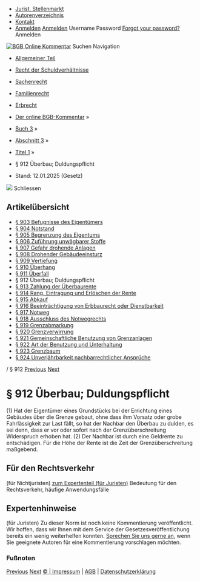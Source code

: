   * [Jurist. Stellenmarkt](https://bgb.kommentar.de/Buch-3/Abschnitt-3/Titel-1/</job-board> "Jurist. Stellenmarkt")
  * [Autorenverzeichnis](https://bgb.kommentar.de/Buch-3/Abschnitt-3/Titel-1/</Autorenverzeichnis> "Autorenverzeichnis")
  * [Kontakt](https://bgb.kommentar.de/Buch-3/Abschnitt-3/Titel-1/</Kontakt>)
  * [Anmelden](https://bgb.kommentar.de/Buch-3/Abschnitt-3/Titel-1/<#login> "show login form") [Anmelden](https://bgb.kommentar.de/Buch-3/Abschnitt-3/Titel-1/<#> "hide login form") Username Password
[Forgot your password?](https://bgb.kommentar.de/Buch-3/Abschnitt-3/Titel-1/</user/forgotpassword>) Anmelden 


[![BGB Online Kommentar](https://bgb.kommentar.de/extension/bgb/design/bgb/images/logo.png)](https://bgb.kommentar.de/Buch-3/Abschnitt-3/Titel-1/</> "BGB Online Kommentar")
Suchen
Navigation
  * [Allgemeiner Teil](https://bgb.kommentar.de/Buch-3/Abschnitt-3/Titel-1/</Buch-1>)
  * [Recht der Schuldverhältnisse](https://bgb.kommentar.de/Buch-3/Abschnitt-3/Titel-1/</Buch-2>)
  * [Sachenrecht](https://bgb.kommentar.de/Buch-3/Abschnitt-3/Titel-1/</Buch-3>)
  * [Familienrecht](https://bgb.kommentar.de/Buch-3/Abschnitt-3/Titel-1/</Buch-4>)
  * [Erbrecht](https://bgb.kommentar.de/Buch-3/Abschnitt-3/Titel-1/</Buch-5>)


  * [Der online BGB-Kommentar](https://bgb.kommentar.de/Buch-3/Abschnitt-3/Titel-1/</>) »
  * [Buch 3](https://bgb.kommentar.de/Buch-3/Abschnitt-3/Titel-1/</Buch-3>) »
  * [Abschnitt 3](https://bgb.kommentar.de/Buch-3/Abschnitt-3/Titel-1/</Buch-3/Abschnitt-3>) »
  * [Titel 1](https://bgb.kommentar.de/Buch-3/Abschnitt-3/Titel-1/</Buch-3/Abschnitt-3/Titel-1>) »
  * § 912 Überbau; Duldungspflicht 
  * Stand: 12.01.2025 (Gesetz) 


![](https://vg01.met.vgwort.de/na/1c9909529ead4f509072c06d9081a7d5)
Schliessen 
## Artikelübersicht
  * [ § 903 Befugnisse des Eigentümers ](https://bgb.kommentar.de/Buch-3/Abschnitt-3/Titel-1/</Buch-3/Abschnitt-3/Titel-1/Befugnisse-des-Eigentuemers>)
  * [ § 904 Notstand ](https://bgb.kommentar.de/Buch-3/Abschnitt-3/Titel-1/</Buch-3/Abschnitt-3/Titel-1/Notstand>)
  * [ § 905 Begrenzung des Eigentums ](https://bgb.kommentar.de/Buch-3/Abschnitt-3/Titel-1/</Buch-3/Abschnitt-3/Titel-1/Begrenzung-des-Eigentums>)
  * [ § 906 Zuführung unwägbarer Stoffe ](https://bgb.kommentar.de/Buch-3/Abschnitt-3/Titel-1/</Buch-3/Abschnitt-3/Titel-1/Zufuehrung-unwaegbarer-Stoffe>)
  * [ § 907 Gefahr drohende Anlagen ](https://bgb.kommentar.de/Buch-3/Abschnitt-3/Titel-1/</Buch-3/Abschnitt-3/Titel-1/Gefahr-drohende-Anlagen>)
  * [ § 908 Drohender Gebäudeeinsturz ](https://bgb.kommentar.de/Buch-3/Abschnitt-3/Titel-1/</Buch-3/Abschnitt-3/Titel-1/Drohender-Gebaeudeeinsturz>)
  * [ § 909 Vertiefung ](https://bgb.kommentar.de/Buch-3/Abschnitt-3/Titel-1/</Buch-3/Abschnitt-3/Titel-1/Vertiefung>)
  * [ § 910 Überhang ](https://bgb.kommentar.de/Buch-3/Abschnitt-3/Titel-1/</Buch-3/Abschnitt-3/Titel-1/Ueberhang>)
  * [ § 911 Überfall ](https://bgb.kommentar.de/Buch-3/Abschnitt-3/Titel-1/</Buch-3/Abschnitt-3/Titel-1/Ueberfall>)
  * § 912 Überbau; Duldungspflicht 
  * [ § 913 Zahlung der Überbaurente ](https://bgb.kommentar.de/Buch-3/Abschnitt-3/Titel-1/</Buch-3/Abschnitt-3/Titel-1/Zahlung-der-Ueberbaurente>)
  * [ § 914 Rang, Eintragung und Erlöschen der Rente ](https://bgb.kommentar.de/Buch-3/Abschnitt-3/Titel-1/</Buch-3/Abschnitt-3/Titel-1/Rang-Eintragung-und-Erloeschen-der-Rente>)
  * [ § 915 Abkauf ](https://bgb.kommentar.de/Buch-3/Abschnitt-3/Titel-1/</Buch-3/Abschnitt-3/Titel-1/Abkauf>)
  * [ § 916 Beeinträchtigung von Erbbaurecht oder Dienstbarkeit ](https://bgb.kommentar.de/Buch-3/Abschnitt-3/Titel-1/</Buch-3/Abschnitt-3/Titel-1/Beeintraechtigung-von-Erbbaurecht-oder-Dienstbarkeit>)
  * [ § 917 Notweg ](https://bgb.kommentar.de/Buch-3/Abschnitt-3/Titel-1/</Buch-3/Abschnitt-3/Titel-1/Notweg>)
  * [ § 918 Ausschluss des Notwegrechts ](https://bgb.kommentar.de/Buch-3/Abschnitt-3/Titel-1/</Buch-3/Abschnitt-3/Titel-1/Ausschluss-des-Notwegrechts>)
  * [ § 919 Grenzabmarkung ](https://bgb.kommentar.de/Buch-3/Abschnitt-3/Titel-1/</Buch-3/Abschnitt-3/Titel-1/Grenzabmarkung>)
  * [ § 920 Grenzverwirrung ](https://bgb.kommentar.de/Buch-3/Abschnitt-3/Titel-1/</Buch-3/Abschnitt-3/Titel-1/Grenzverwirrung>)
  * [ § 921 Gemeinschaftliche Benutzung von Grenzanlagen ](https://bgb.kommentar.de/Buch-3/Abschnitt-3/Titel-1/</Buch-3/Abschnitt-3/Titel-1/Gemeinschaftliche-Benutzung-von-Grenzanlagen>)
  * [ § 922 Art der Benutzung und Unterhaltung ](https://bgb.kommentar.de/Buch-3/Abschnitt-3/Titel-1/</Buch-3/Abschnitt-3/Titel-1/Art-der-Benutzung-und-Unterhaltung>)
  * [ § 923 Grenzbaum ](https://bgb.kommentar.de/Buch-3/Abschnitt-3/Titel-1/</Buch-3/Abschnitt-3/Titel-1/Grenzbaum>)
  * [ § 924 Unverjährbarkeit nachbarrechtlicher Ansprüche ](https://bgb.kommentar.de/Buch-3/Abschnitt-3/Titel-1/</Buch-3/Abschnitt-3/Titel-1/Unverjaehrbarkeit-nachbarrechtlicher-Ansprueche>)


/ § 912 
[Previous](https://bgb.kommentar.de/Buch-3/Abschnitt-3/Titel-1/</Buch-3/Abschnitt-3/Titel-1/Ueberfall> "§ 911 Überfall") [Next](https://bgb.kommentar.de/Buch-3/Abschnitt-3/Titel-1/</Buch-3/Abschnitt-3/Titel-1/Zahlung-der-Ueberbaurente> "§ 913 Zahlung der Überbaurente")
# § 912 Überbau; Duldungspflicht
(1) Hat der Eigentümer eines Grundstücks bei der Errichtung eines Gebäudes über die Grenze gebaut, ohne dass ihm Vorsatz oder grobe Fahrlässigkeit zur Last fällt, so hat der Nachbar den Überbau zu dulden, es sei denn, dass er vor oder sofort nach der Grenzüberschreitung Widerspruch erhoben hat.
(2) Der Nachbar ist durch eine Geldrente zu entschädigen. Für die Höhe der Rente ist die Zeit der Grenzüberschreitung maßgebend.
## Für den Rechtsverkehr 
(für Nichtjuristen)
[zum Expertenteil (für Juristen)](https://bgb.kommentar.de/Buch-3/Abschnitt-3/Titel-1/<#expertenhinweise>)
Bedeutung für den Rechtsverkehr, häufige Anwendungsfälle
## Expertenhinweise
(für Juristen)
Zu dieser Norm ist noch keine Kommentierung veröffentlicht. Wir hoffen, dass wir Ihnen mit dem Service der Gesetzesveröffentlichung bereits ein wenig weiterhelfen konnten. [Sprechen Sie uns gerne an](https://bgb.kommentar.de/Buch-3/Abschnitt-3/Titel-1/</Kontakt>), wenn Sie geeignete Autoren für eine Kommentierung vorschlagen möchten. 
### Fußnoten
[Previous](https://bgb.kommentar.de/Buch-3/Abschnitt-3/Titel-1/</Buch-3/Abschnitt-3/Titel-1/Ueberfall> "§ 911 Überfall") [Next](https://bgb.kommentar.de/Buch-3/Abschnitt-3/Titel-1/</Buch-3/Abschnitt-3/Titel-1/Zahlung-der-Ueberbaurente> "§ 913 Zahlung der Überbaurente")
[© | Impressum](https://bgb.kommentar.de/Buch-3/Abschnitt-3/Titel-1/</Kontakt>) | [AGB](https://bgb.kommentar.de/Buch-3/Abschnitt-3/Titel-1/</AGB>) | [Datenschutzerklärung](https://bgb.kommentar.de/Buch-3/Abschnitt-3/Titel-1/</Datenschutzerklaerung-fuer-Leser>)
